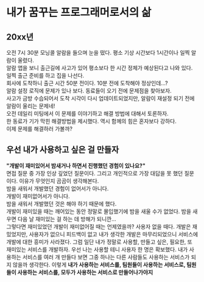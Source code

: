 # 내가 꿈꾸는 프로그래머로서의 삶
## 20xx년
오전 7시 30분 모닝콜 알람을 들으며 눈을 떴다. 평소 기상 시간보다 1시간이나 일찍 알람이 울렸다.  
알람 앱을 보니 출근길에 사고가 있어 평소보다 한 시간 정체가 예상된다고 나와 있다. 일찍 출근 준비를 하고 집을 나선다.  
회사에 도착하니 출근 시간 50분 전이다. 10분 전에 도착해야 정상인데...?  
알람 설정 로직에 문제가 있나 보다. 동료들이 오기 전에 문제점을 찾아보자.  
사고가 금방 수습되어서 도착 시각이 다시 업데이트되었지만, 알람이 재설정 되기 전에 알람이 울리는 문제네!  
오전 데일리 미팅에서 이 문제를 이야기하고 해결 방법에 대해서 토론하자.  
한 동료가 기가 막힌 해결방법을 제시했다. 역시 함께의 힘은 혼자보다 강하다.  
이제 문제를 해결하러 가볼까?  
  
## 우선 내가 사용하고 싶은 걸 만들자
**"개발이 재미있어서 밤새거나 하면서 진행했던 경험이 있나요?"**  
면접 질문 중 가장 인상 깊었던 질문이다. 그리고 개인적으로 가장 대답을 못 했던 질문이다. 이유가 무엇인지 곰곰이 생각해본다.  
밤을 새워서 개발했던 경험이 없어서가 아니다.  
개발이 재미없어서가 아니다.  
밤을 새워서 개발했던 것은 해야 하기 때문에 했다.  
개발이 재미있을 때는 깨어있는 동안 정말로 몰입했기에 밤을 새울 수가 없었다.
밤을 새우면 다음 날 재미있는 걸 하는 데 방해가 되니깐...  
그렇다면 재미있었던 개발이 재미없어질 때는 언제였을까?
사용자 없을 때다. 개발은 재밌었지만, 사용자가 없으니 피드백이 없고 내가 생각한 개발은 마무리되었으니 서비스에 개발에 대한 흥미가 사라졌다.
그럼 일단 내가 정말로 사용할, 만들고 싶은, 필요한, 또 재미있는 서비스를 개발하자. 우선 나는 사용할 테니 사용자 한 명은 확보했다.
내가 사용하는 서비스를 여러 개 만들다 보면 그중 하나는 다른 사람들도 사용하는 서비스가 되지 않을까 생각한다.
이렇게 **내가 사용하는 서비스를, 팀원들이 사용하는 서비스로, 팀원들이 사용하는 서비스를, 모두가 사용하는 서비스로 만들어나가야지**
